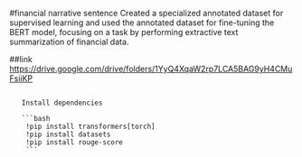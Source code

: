  #financial narrative sentence
 Created a specialized annotated dataset for supervised learning and used the annotated dataset for fine-tuning the BERT model, focusing on a task by performing extractive text summarization of financial data.

##link
https://drive.google.com/drive/folders/1YyQ4XqaW2rp7LCA5BAG9yH4CMuFsiiKP
```

   Install dependencies

   ```bash
    !pip install transformers[torch]
    !pip install datasets
    !pip install rouge-score
    ```
     

  
 

